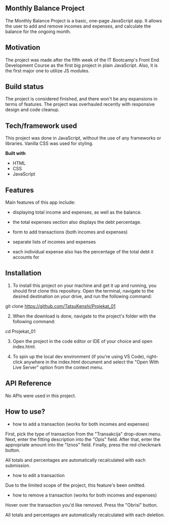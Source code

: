 ## Monthly Balance Project

The Monthly Balance Project is a basic, one-page JavaScript app. It allows the user to add and remove incomes and expenses, and calculate the balance for the ongoing month.

## Motivation

The project was made after the fifth week of the IT Bootcamp's Front End Development Course as the first big project in plain JavaScript. Also, it is the first major one to utilize JS modules.

## Build status

The project is considered finished, and there won't be any expansions in terms of features. The project was overhauled recently with responsive design and code cleanup.

## Tech/framework used

This project was done in JavaScript, without the use of any frameworks or libraries. Vanilla CSS was used for styling.

<b>Built with</b>

- HTML
- CSS
- JavaScript

## Features

Main features of this app include:

- displaying total income and expenses, as well as the balance.

- the total expenses section also displays the debt percentage.

- form to add transactions (both incomes and expenses)

- separate lists of incomes and expenses

- each individual expense also has the percentage of the total debt it accounts for

## Installation

1. To install this project on your machine and get it up and running, you should first clone this repository. Open the terminal, navigate to the desired destination on your drive, and run the following command:

git clone https://github.com/TatsuKenshi/Projekat_01

2. When the download is done, navigate to the project's folder with the following command:

cd Projekat_01

3. Open the project in the code editor or IDE of your choice and open index.html.

4. To spin up the local dev environment (if you're using VS Code), right-click anywhere in the index.html document and select the "Open With Live Server" option from the context menu.

## API Reference

No APIs were used in this project.

## How to use?

- how to add a transaction (works for both incomes and expenses)

First, pick the type of transaction from the "Transakcija" drop-down menu.
Next, enter the fitting description into the "Opis" field.
After that, enter the appropriate amount into the "Iznos" field.
Finally, press the red checkmark button.

All totals and percentages are automatically recalculated with each submission.

- how to edit a transaction

Due to the limited scope of the project, this feature's been omitted.

- how to remove a transaction (works for both incomes and expenses)

Hover over the transaction you'd like removed.
Press the "Obrisi" button.

All totals and percentages are automatically recalculated with each deletion.
